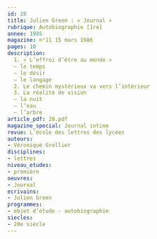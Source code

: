 ```yaml
---
id: 28
title: Julien Green : « Journal »
rubrique: Autobiographie [1re]
annee: 1985
magazine: n°11 15 mars 1986
pages: 10
description: 
  1. « L’effroi d’être au monde »
  – le temps
  – le désir
  – le langage
  2. Le chemin mystérieux va vers l’intérieur
  3. La réalité de vision
  – la nuit
  – l’eau
  – l’arbre
article_pdf: 28.pdf
magazine_special: Journal intime
revue: L’école des lettres des lycées
auteurs:
- Véronique Grollier
disciplines:
- lettres
niveau_etudes:
- première
oeuvres:
- Journal
ecrivains:
- Julien Green
programmes:
- objet d’étude - autobiographie
siecles:
- 20e siècle
---
```

